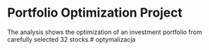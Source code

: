 # Portfolio Optimization Project

The analysis shows the optimization of an investment portfolio from carefully selected 32 stocks.#   o p t y m a l i z a c j a  
 